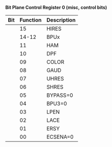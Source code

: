 **Bit Plane Control Register 0 (misc, control bits)**

|Bit| Function| Description  |
|---|---|---  |
||15| HIRES| HIRES = High resolution (640*200/640*400 interlace) mode  |
||14-12| BPUx| Bit planes use  |
||11| HAM| Hold and modify mode, now using either 6 or 8 bit planes.  |
||10| DPF| Double playfield (PF1 = odd & PF2 = even bit planes) now available in all resolutions. (If BPU = 6 and HAM = 0 and DPF = 0 a special mode is defined that allows bitplane 6 to cause an intensity reduction of the other 5 bitplanes. The color register output selected by 5 bitplanes is shifted to half intensity by the 6th bit plane. This is called EXTRA-HALFBRITE Mode.  |
||09| COLOR| Enables color burst output signal  |
||08| GAUD| Genlock audio enable. This level appears on the ZD pin on denise during all blanking periods, unless ZDCLK bit is set.  |
||07| UHRES| Ultrahi res enables the UHRES pointers (for 1k*1k) also needs bits in DMACON (hires chips only). Disables hard stops for vert, horiz display windows.  |
||06| SHRES| Super hi-res mode (35ns pixel width)  |
||05| BYPASS=0| Bit planes are scrolled and prioritized normally, but bypass color table and 8 bit wide data appear on R(7:0).  |
||04| BPU3=0| See above (BPUx)  |
||03| LPEN| Light pen enable (reset on power up)  |
||02| LACE| Interlace enable (reset on power up)  |
||01| ERSY| External resync (HSYNC, VSYNC pads become inputs) (reset on power up)  |
||00| ECSENA=0| When low (default), the following bits in BPLCON3 are disabled: BRDRBLNK,BRDNTRAN,ZDCLKEN,BRDSPRT, and EXTBLKEN. These 5 bits can always be set by writing to BPLCON3, however there effects are inhibited until ECSENA goes high. This allows rapid context switching between pre-ECS viewports and new ones.|


